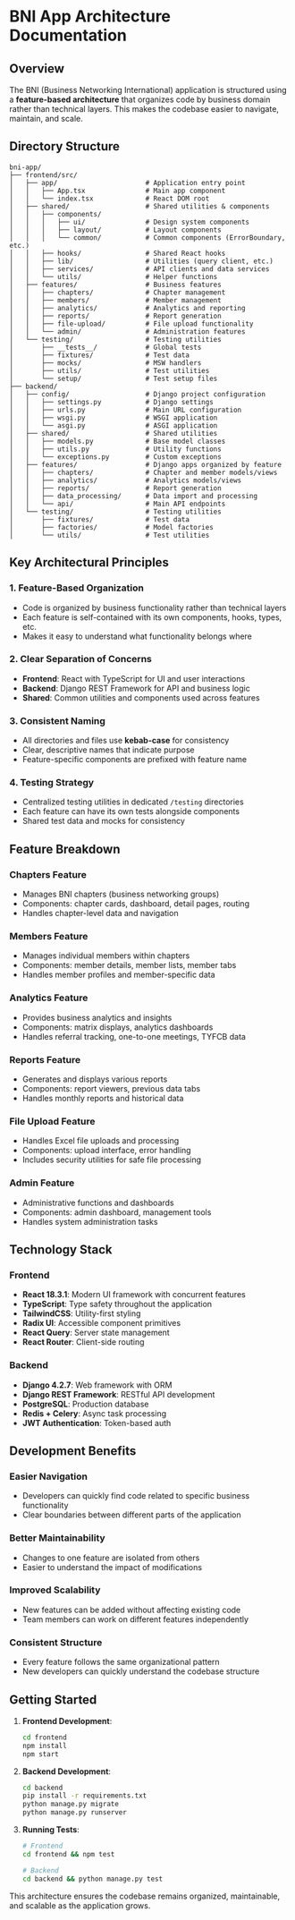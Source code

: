 # BNI App Architecture Documentation

## Overview

The BNI (Business Networking International) application is structured using a **feature-based architecture** that organizes code by business domain rather than technical layers. This makes the codebase easier to navigate, maintain, and scale.

## Directory Structure

```
bni-app/
├── frontend/src/
│   ├── app/                      # Application entry point
│   │   ├── App.tsx               # Main app component
│   │   └── index.tsx             # React DOM root
│   ├── shared/                   # Shared utilities & components
│   │   ├── components/
│   │   │   ├── ui/               # Design system components
│   │   │   ├── layout/           # Layout components
│   │   │   └── common/           # Common components (ErrorBoundary, etc.)
│   │   ├── hooks/                # Shared React hooks
│   │   ├── lib/                  # Utilities (query client, etc.)
│   │   ├── services/             # API clients and data services
│   │   └── utils/                # Helper functions
│   ├── features/                 # Business features
│   │   ├── chapters/             # Chapter management
│   │   ├── members/              # Member management
│   │   ├── analytics/            # Analytics and reporting
│   │   ├── reports/              # Report generation
│   │   ├── file-upload/          # File upload functionality
│   │   └── admin/                # Administration features
│   └── testing/                  # Testing utilities
│       ├── __tests__/            # Global tests
│       ├── fixtures/             # Test data
│       ├── mocks/                # MSW handlers
│       ├── utils/                # Test utilities
│       └── setup/                # Test setup files
├── backend/
│   ├── config/                   # Django project configuration
│   │   ├── settings.py           # Django settings
│   │   ├── urls.py               # Main URL configuration
│   │   ├── wsgi.py               # WSGI application
│   │   └── asgi.py               # ASGI application
│   ├── shared/                   # Shared utilities
│   │   ├── models.py             # Base model classes
│   │   ├── utils.py              # Utility functions
│   │   └── exceptions.py         # Custom exceptions
│   ├── features/                 # Django apps organized by feature
│   │   ├── chapters/             # Chapter and member models/views
│   │   ├── analytics/            # Analytics models/views
│   │   ├── reports/              # Report generation
│   │   ├── data_processing/      # Data import and processing
│   │   └── api/                  # Main API endpoints
│   └── testing/                  # Testing utilities
│       ├── fixtures/             # Test data
│       ├── factories/            # Model factories
│       └── utils/                # Test utilities
```

## Key Architectural Principles

### 1. **Feature-Based Organization**
- Code is organized by business functionality rather than technical layers
- Each feature is self-contained with its own components, hooks, types, etc.
- Makes it easy to understand what functionality belongs where

### 2. **Clear Separation of Concerns**
- **Frontend**: React with TypeScript for UI and user interactions
- **Backend**: Django REST Framework for API and business logic
- **Shared**: Common utilities and components used across features

### 3. **Consistent Naming**
- All directories and files use **kebab-case** for consistency
- Clear, descriptive names that indicate purpose
- Feature-specific components are prefixed with feature name

### 4. **Testing Strategy**
- Centralized testing utilities in dedicated `/testing` directories
- Each feature can have its own tests alongside components
- Shared test data and mocks for consistency

## Feature Breakdown

### **Chapters Feature**
- Manages BNI chapters (business networking groups)
- Components: chapter cards, dashboard, detail pages, routing
- Handles chapter-level data and navigation

### **Members Feature**
- Manages individual members within chapters
- Components: member details, member lists, member tabs
- Handles member profiles and member-specific data

### **Analytics Feature**
- Provides business analytics and insights
- Components: matrix displays, analytics dashboards
- Handles referral tracking, one-to-one meetings, TYFCB data

### **Reports Feature**
- Generates and displays various reports
- Components: report viewers, previous data tabs
- Handles monthly reports and historical data

### **File Upload Feature**
- Handles Excel file uploads and processing
- Components: upload interface, error handling
- Includes security utilities for safe file processing

### **Admin Feature**
- Administrative functions and dashboards
- Components: admin dashboard, management tools
- Handles system administration tasks

## Technology Stack

### Frontend
- **React 18.3.1**: Modern UI framework with concurrent features
- **TypeScript**: Type safety throughout the application
- **TailwindCSS**: Utility-first styling
- **Radix UI**: Accessible component primitives
- **React Query**: Server state management
- **React Router**: Client-side routing

### Backend
- **Django 4.2.7**: Web framework with ORM
- **Django REST Framework**: RESTful API development
- **PostgreSQL**: Production database
- **Redis + Celery**: Async task processing
- **JWT Authentication**: Token-based auth

## Development Benefits

### **Easier Navigation**
- Developers can quickly find code related to specific business functionality
- Clear boundaries between different parts of the application

### **Better Maintainability**
- Changes to one feature are isolated from others
- Easier to understand the impact of modifications

### **Improved Scalability**
- New features can be added without affecting existing code
- Team members can work on different features independently

### **Consistent Structure**
- Every feature follows the same organizational pattern
- New developers can quickly understand the codebase structure

## Getting Started

1. **Frontend Development**:
   ```bash
   cd frontend
   npm install
   npm start
   ```

2. **Backend Development**:
   ```bash
   cd backend
   pip install -r requirements.txt
   python manage.py migrate
   python manage.py runserver
   ```

3. **Running Tests**:
   ```bash
   # Frontend
   cd frontend && npm test

   # Backend
   cd backend && python manage.py test
   ```

This architecture ensures the codebase remains organized, maintainable, and scalable as the application grows.
